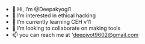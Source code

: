 - 👋 Hi, I’m @Deepakyogi1
- 👀 I’m interested in ethical hacking
- 🌱 I’m currently learning CEH v11
- 💞️ I’m looking to collaborate on making tools
- 📫 you can reach me at 'deepjyot9602@gmail.com

<!---
Deepakyogi1/Deepakyogi1 is a ✨ special ✨ repository because its `README.md` (this file) appears on your GitHub profile.
You can click the Preview link to take a look at your changes.
--->

